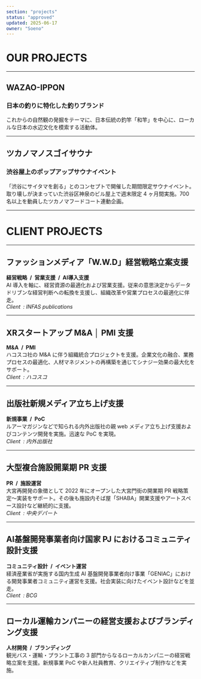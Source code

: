 ```yaml
---
section: "projects"
status: "approved"
updated: 2025-06-17
owner: "Soeno"
---
```


# OUR PROJECTS

---

## WAZAO-IPPON  
### 日本の釣りに特化した釣りブランド  
これからの自然観の発掘をテーマに、日本伝統の釣竿「和竿」を中心に、ローカルな日本の水辺文化を模索する活動体。  

---

## ツカノマノスゴイサウナ  
### 渋谷屋上のポップアップサウナイベント  
「渋谷にサイタマを創る」とのコンセプトで開催した期間限定サウナイベント。取り壊しが決まっていた渋谷区神泉のビル屋上で週末限定 4 ヶ月間実施。700 名以上を動員したツカノマフードコート連動企画。  

---

# CLIENT PROJECTS

---

## ファッションメディア「W.W.D」経営戦略立案支援  
**経営戦略 / 営業支援 / AI導入支援**  
AI 導入を軸に、経営資源の最適化および営業支援。従来の意思決定からデータドリブンな経営判断への転換を支援し、組織改革や営業プロセスの最適化に伴走。  
*Client : INFAS publications*

---

## XRスタートアップ M&A │ PMI 支援  
**M&A / PMI**  
ハコスコ社の M&A に伴う組織統合プロジェクトを支援。企業文化の融合、業務プロセスの最適化、人材マネジメントの再構築を通じてシナジー効果の最大化をサポート。  
*Client : ハコスコ*

---

## 出版社新規メディア立ち上げ支援  
**新規事業 / PoC**  
ルアーマガジンなどで知られる内外出版社の親 web メディア立ち上げ支援およびコンテンツ開発を実施。迅速な PoC を実現。  
*Client : 内外出版社*

---

## 大型複合施設開業期 PR 支援  
**PR / 施設運営**  
大宮再開発の象徴として 2022 年にオープンした大宮門街の開業期 PR 戦略策定〜実装をサポート。その後も施設内そば屋「SHABA」開業支援やアートスペース設計など継続的に支援。  
*Client : 中央デパート*

---

## AI基盤開発事業者向け国家 PJ におけるコミュニティ設計支援  
**コミュニティ設計 / イベント運営**  
経済産業省が実施する国内生成 AI 基盤開発事業者向け事業「GENIAC」における開発事業者コミュニティ運営を支援。社会実装に向けたイベント設計などを並走。  
*Client : BCG*

---

## ローカル運輸カンパニーの経営支援およびブランディング支援  
**人材開発 / ブランディング**  
観光バス・運輸・プラント工事の 3 部門からなるローカルカンパニーの経営戦略立案を支援。新規事業 PoC や新人社員教育、クリエイティブ制作などを実施。
